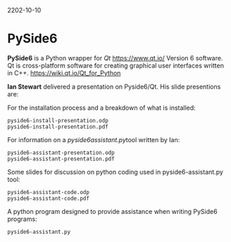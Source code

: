 2202-10-10

# PySide6

**PySide6** is a Python wrapper for *Qt* https://www.qt.io/ Version 6 software. Qt is cross-platform software for creating graphical user interfaces written in C++. https://wiki.qt.io/Qt_for_Python

**Ian Stewart** delivered a presentation on Pyside6/Qt. His slide presentions are:

For the installation process and a breakdown of what is installed:
```
pyside6-install-presentation.odp
pyside6-install-presentation.pdf
```

For information on a *pyside6assistant.py*tool written by Ian:
```
pyside6-assistant-presentation.odp
pyside6-assistant-presentation.pdf
```

Some slides for discussion on python coding used in pyside6-assistant.py tool:
```
pyside6-assistant-code.odp
pyside6-assistant-code.pdf
```

A python program designed to provide assistance when writing PySide6 programs:
```
pyside6-assistant.py
```
